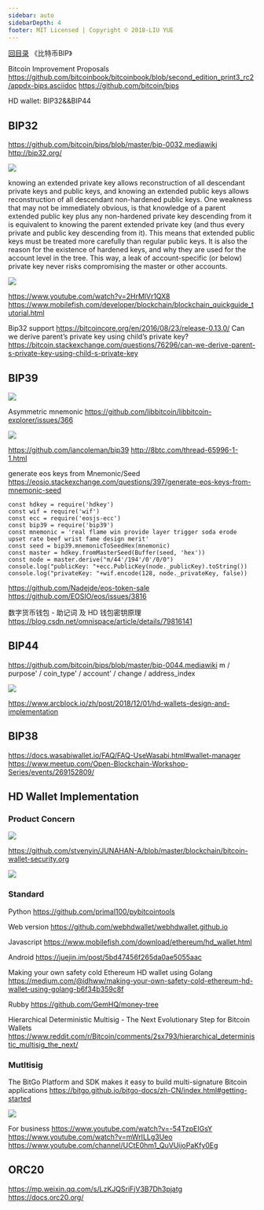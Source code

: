 ```yaml
---
sidebar: auto
sidebarDepth: 4
footer: MIT Licensed | Copyright © 2018-LIU YUE
---
```


[回目录](/docs/blockchain)  《比特币BIP》

Bitcoin Improvement Proposals
https://github.com/bitcoinbook/bitcoinbook/blob/second_edition_print3_rc2/appdx-bips.asciidoc
https://github.com/bitcoin/bips


HD wallet: BIP32&&BIP44

## BIP32
https://github.com/bitcoin/bips/blob/master/bip-0032.mediawiki
http://bip32.org/

![](/docs/docs_image/blockchain/btc/btc_bip01.png)

knowing an extended private key allows reconstruction of all descendant private keys and public keys, and knowing an extended public keys allows reconstruction of all descendant non-hardened public keys. 
One weakness that may not be immediately obvious, is that knowledge of a parent extended public key plus any non-hardened private key descending from it is equivalent to knowing the parent extended private key (and thus every private and public key descending from it). This means that extended public keys must be treated more carefully than regular public keys. It is also the reason for the existence of hardened keys, and why they are used for the account level in the tree. This way, a leak of account-specific (or below) private key never risks compromising the master or other accounts. 

![](/docs/docs_image/blockchain/btc/btc_bip02.png)

https://www.youtube.com/watch?v=2HrMlVr1QX8
https://www.mobilefish.com/developer/blockchain/blockchain_quickguide_tutorial.html

Bip32 support
https://bitcoincore.org/en/2016/08/23/release-0.13.0/
Can we derive parent’s private key using child’s private key? https://bitcoin.stackexchange.com/questions/76296/can-we-derive-parent-s-private-key-using-child-s-private-key

## BIP39

![](/docs/docs_image/blockchain/btc/btc_bip03_01.png)

Asymmetric mnemonic
https://github.com/libbitcoin/libbitcoin-explorer/issues/366

![](/docs/docs_image/blockchain/btc/btc_bip03.png)

https://github.com/iancoleman/bip39
http://8btc.com/thread-65996-1-1.html

generate eos keys from Mnemonic/Seed
https://eosio.stackexchange.com/questions/397/generate-eos-keys-from-mnemonic-seed

```
const hdkey = require('hdkey')
const wif = require('wif')
const ecc = require('eosjs-ecc')
const bip39 = require('bip39')
const mnemonic = 'real flame win provide layer trigger soda erode upset rate beef wrist fame design merit'
const seed = bip39.mnemonicToSeedHex(mnemonic)
const master = hdkey.fromMasterSeed(Buffer(seed, 'hex'))
const node = master.derive("m/44'/194'/0'/0/0")
console.log("publicKey: "+ecc.PublicKey(node._publicKey).toString())
console.log("privateKey: "+wif.encode(128, node._privateKey, false))
```

https://github.com/Nadejde/eos-token-sale
https://github.com/EOSIO/eos/issues/3816

数字货币钱包 - 助记词 及 HD 钱包密钥原理 https://blog.csdn.net/omnispace/article/details/79816141

## BIP44

https://github.com/bitcoin/bips/blob/master/bip-0044.mediawiki
m / purpose' / coin_type' / account' / change / address_index

![](/docs/docs_image/blockchain/btc/btc_bip04.png)

https://www.arcblock.io/zh/post/2018/12/01/hd-wallets-design-and-implementation

## BIP38
https://docs.wasabiwallet.io/FAQ/FAQ-UseWasabi.html#wallet-manager
https://www.meetup.com/Open-Blockchain-Workshop-Series/events/269152809/


## HD Wallet Implementation

### Product Concern

![](/docs/docs_image/blockchain/btc/btc_bip06.png)

https://github.com/stvenyin/JUNAHAN-A/blob/master/blockchain/bitcoin-wallet-security.org

![](/docs/docs_image/blockchain/btc/btc_bip07.png)

### Standard

Python
https://github.com/primal100/pybitcointools

Web version
https://github.com/webhdwallet/webhdwallet.github.io

Javascript 
https://www.mobilefish.com/download/ethereum/hd_wallet.html

Android 
https://juejin.im/post/5bd47456f265da0ae5055aac

Making your own safety cold Ethereum HD wallet using Golang https://medium.com/@idhww/making-your-own-safety-cold-ethereum-hd-wallet-using-golang-b6f34b359c8f


Rubby 
https://github.com/GemHQ/money-tree

Hierarchical Deterministic Multisig - The Next Evolutionary Step for Bitcoin Wallets https://www.reddit.com/r/Bitcoin/comments/2sx793/hierarchical_deterministic_multisig_the_next/

### Mutltisig
The BitGo Platform and SDK makes it easy to build multi-signature Bitcoin applications
https://bitgo.github.io/bitgo-docs/zh-CN/index.html#getting-started

![](/docs/docs_image/blockchain/btc/btc_bip05.png)

For business 
https://www.youtube.com/watch?v=-54TzpEIGsY
https://www.youtube.com/watch?v=mWrILLg3Ueo
https://www.youtube.com/channel/UCtE0hm1_QuVUijoPaKfy0Eg


## ORC20
https://mp.weixin.qq.com/s/LzKJQSriFjV3B7Dh3pjatg
https://docs.orc20.org/